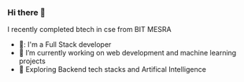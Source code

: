 ### Hi there 👋

I recently completed btech in cse from BIT MESRA
- 🧰: I'm a Full Stack developer
- :telescope: I’m currently working on web development and machine learning projects
- :seedling: Exploring Backend tech stacks and Artifical Intelligence


